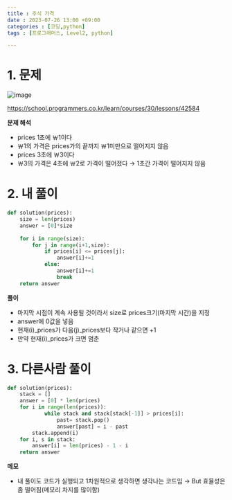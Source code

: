 ```yaml
---
title : 주식 가격
date : 2023-07-26 13:00 +09:00
categories : [코딩,python]
tags : [프로그래머스, Level2, python]

---
```

# 1. 문제
![image](https://github.com/mini0-0/mini0-0.github.io/assets/63296983/62d38d25-6745-447a-bdcd-2565e14d8eba)

<https://school.programmers.co.kr/learn/courses/30/lessons/42584>

**문제 해석**

- prices 1초에 ￦1이다
- ￦1의 가격은 prices가의 끝까지 ￦1미만으로 떨어지지 않음
- prices 3초에 ￦3이다
- ￦3의 가격은 4초에 ￦2로 가격이 떨어졌다 → 1초간 가격이 떨어지지 않음

# 2. 내 풀이

```python
def solution(prices):
    size = len(prices)
    answer = [0]*size
    
    for i in range(size):
        for j in range(i+1,size):
            if prices[i] <= prices[j]:
                answer[i]+=1
            else:
                answer[i]+=1
                break
    return answer
```

**풀이**

- 마지막 시점이 계속 사용될 것이라서 size로 prices크기(마지막 시간)을 지정
- answer에 0값을 넣음
- 현재(i)_prices가 다음(j)_prices보다 작거나 같으면 +1
- 만약 현재(i)_prices가 크면 멈춘

# 3. 다른사람 풀이

```python
def solution(prices):
    stack = []
    answer = [0] * len(prices)
    for i in range(len(prices)):
            while stack and stack[stack[-1]] > prices[i]:
                past= stack.pop()
                answer[past] = i - past
        stack.append(i)
    for i, s in stack:
        answer[i] = len(prices) - 1 - i
    return answer
```

**메모**

- 내 풀이도 코드가 실행되고 1차원적으로 생각하면 생각나는 코드임 → But 효율성은 좀 떨어짐(메모리 차지를 많이함)


